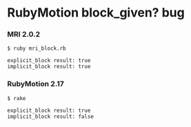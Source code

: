 # RubyMotion block_given? bug

### MRI 2.0.2
```shell
$ ruby mri_block.rb

explicit_block result: true
implicit_block result: true
```

### RubyMotion 2.17
```shell
$ rake

explicit_block result: true
implicit_block result: false
```
